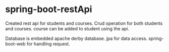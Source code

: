 # spring-boot-restApi
Created rest api for students and courses. Crud operation for both students and courses. course can be added to student using the api.

Database is embedded apache derby database.
jpa for data access.
spring-boot-web for handling request.

